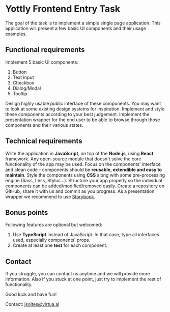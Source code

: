 # Yottly Frontend Entry Task

The goal of the task is to implement a simple single page application.
This application will present a few basic UI components and their usage examples.

## Functional requirements
Implement 5 basic UI components:
1) Button
2) Text Input
3) Checkbox
4) Dialog/Modal
5) Tooltip

Design highly usable public interface of these components. You may want to look at some existing design systems for inspiration. Implement and style these components according to your best judgement. Implement the presentation wrapper for the end user to be able to browse through those components and their various states.

## Technical requirements
Write the application in **JavaScript**, on top of the **Node.js**, using **React** framework. Any open-source module that doesn't solve the core functionality of the app may be used. Focus on the components' interface and clean code - components should be **reusable, extendible and easy to maintain**. Style the components using **CSS** along with some pre-processing engine (Sass, Less, Stylus...). Structure your app properly so the individual components can be added/modified/removed easily. Create a repository on GitHub, share it with us and commit as you progress. As a presentation wrapper we recommend to use [Storybook](https://storybook.js.org/).

## Bonus points
Following features are optional but welcomed:
1) Use **TypeScript** instead of JavaScript. In that case, type all interfaces used, especially components' props.
2) Create at least one **test** for each component.

## Contact
If you struggle, you can contact us anytime and we will provide more information. Also if you stuck at one point, just try to implement the rest of functionality.

Good luck and have fun!

Contact: jsoltes@virtua.ai
